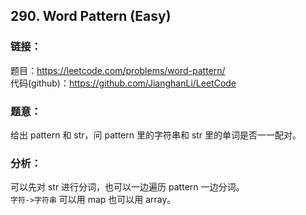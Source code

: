 ## 290. Word Pattern (Easy)

### **链接**：
题目：https://leetcode.com/problems/word-pattern/  
代码(github)：https://github.com/JianghanLi/LeetCode

### **题意**：
给出 pattern 和 str，问 pattern 里的字符串和 str 里的单词是否一一配对。

### **分析**：

可以先对 str 进行分词，也可以一边遍历 pattern 一边分词。  
`字符->字符串` 可以用 map 也可以用 array。

